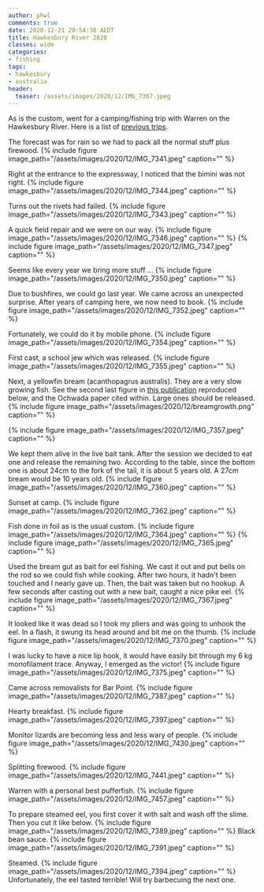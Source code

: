 ```yaml
---
author: phwl
comments: true
date: 2020-12-21 20:54:38 AEDT
title: Hawkesbury River 2020
classes: wide
categories:
- fishing
tags:
- hawkesbury
- australia
header:
  teaser: /assets/images/2020/12/IMG_7367.jpeg
---
```


As is the custom, went for a camping/fishing trip with Warren 
on the Hawkesbury River.
Here is a list of [previous trips](http://phwl.org/tags/#hawkesbury).

<!-- more -->
The forecast was for rain so we had to pack all the normal stuff plus
firewood.
{% include figure image_path="/assets/images/2020/12/IMG_7341.jpeg" caption="" %}

Right at the entrance to the expressway, I noticed that the bimini was
not right.
{% include figure image_path="/assets/images/2020/12/IMG_7344.jpeg" caption="" %}

Turns out the rivets had failed.
{% include figure image_path="/assets/images/2020/12/IMG_7343.jpeg" caption="" %}

A quick field repair and we were on our way.
{% include figure image_path="/assets/images/2020/12/IMG_7346.jpeg" caption="" %}
{% include figure image_path="/assets/images/2020/12/IMG_7347.jpeg" caption="" %}

Seems like every year we bring more stuff ...
{% include figure image_path="/assets/images/2020/12/IMG_7350.jpeg" caption="" %}

Due to bushfires, we could go last year. We came across an unexpected surprise. After years of camping here, we now need to book.
{% include figure image_path="/assets/images/2020/12/IMG_7352.jpeg" caption="" %}

Fortunately, we could do it by mobile phone.
{% include figure image_path="/assets/images/2020/12/IMG_7354.jpeg" caption="" %}

First cast, a school jew which was released.
{% include figure image_path="/assets/images/2020/12/IMG_7355.jpeg" caption="" %}

Next, a yellowfin bream (acanthopagrus australis). They are a very slow growing
fish. See the second last figure in [this publication](/assets/images/2020/12/Yellowfin-Bream.pdf) reproduced below, and the Ochwada paper cited within. 
Large ones should be released.
{% include figure image_path="/assets/images/2020/12/breamgrowth.png" caption="" %}

{% include figure image_path="/assets/images/2020/12/IMG_7357.jpeg" caption="" %}

We kept them alive in the live bait tank. After the session we decided to eat one and 
release the remaining two.
According to the table,
since the bottom one is about
24cm to the fork of the tail, it is about 5 years old. A
27cm bream would be 10 years old.
{% include figure image_path="/assets/images/2020/12/IMG_7360.jpeg" caption="" %}

Sunset at camp.
{% include figure image_path="/assets/images/2020/12/IMG_7362.jpeg" caption="" %}

Fish done in foil as is the usual custom.
{% include figure image_path="/assets/images/2020/12/IMG_7364.jpeg" caption="" %}
{% include figure image_path="/assets/images/2020/12/IMG_7365.jpeg" caption="" %}

Used the bream gut as bait for eel fishing. We cast it out and put bells on
the rod so we could fish while cooking. After two hours, it hadn't been touched and I nearly gave up. 
Then, the bait was taken but no hookup. A few seconds after casting out
with a new bait, caught a nice pike eel.
{% include figure image_path="/assets/images/2020/12/IMG_7367.jpeg" caption="" %}

It looked like it was dead so I took my pliers and was going to unhook
the eel. In a flash, it swung its head around and bit me on the thumb.
{% include figure image_path="/assets/images/2020/12/IMG_7370.jpeg" caption="" %}

I was lucky to have a nice lip hook, it would have easily bit through my
6 kg monofilament trace. Anyway, I emerged as the victor!
{% include figure image_path="/assets/images/2020/12/IMG_7375.jpeg" caption="" %}

Came across removalists for Bar Point.
{% include figure image_path="/assets/images/2020/12/IMG_7387.jpeg" caption="" %}

Hearty breakfast.
{% include figure image_path="/assets/images/2020/12/IMG_7397.jpeg" caption="" %}

Monitor lizards are becoming less and less wary of people.
{% include figure image_path="/assets/images/2020/12/IMG_7430.jpeg" caption="" %}

Splitting firewood.
{% include figure image_path="/assets/images/2020/12/IMG_7441.jpeg" caption="" %}

Warren with a personal best pufferfish.
{% include figure image_path="/assets/images/2020/12/IMG_7457.jpeg" caption="" %}

To prepare steamed eel, you first cover it with salt and wash off the slime. Then
you cut it like below.
{% include figure image_path="/assets/images/2020/12/IMG_7389.jpeg" caption="" %}
Black bean sauce.
{% include figure image_path="/assets/images/2020/12/IMG_7391.jpeg" caption="" %}

Steamed.
{% include figure image_path="/assets/images/2020/12/IMG_7394.jpeg" caption="" %}
Unfortunately, the eel tasted terrible! Will try barbecuing the next one.
